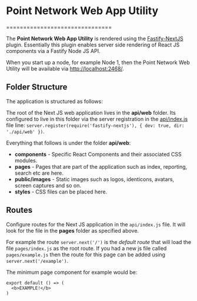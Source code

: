 # Point Network Web App Utility
===============================

The **Point Network Web App Utility** is rendered using the [Fastify-NextJS](https://github.com/fastify/fastify-nextjs) plugin. Essentially this plugin enables server side rendering of React JS components via a Fastify Node JS API.

When you start up a node, for example Node 1, then the Point Network Web Utility will be available via [http://localhost:2468/](http://localhost:2468/).

## Folder Structure

The application is structured as follows:

The root of the Next JS web application lives in the **api/web**  folder. Its configured to live in this folder via the server registration in the [api/index.js](..dex.js) file line: `server.register(require('fastify-nextjs'), { dev: true, dir: './api/web' })`.

Everything that follows is under the folder **api/web**:

* **components** - Specific React Components and their associated CSS modules.
* **pages** - Pages that are part of the application such as index, reporting, search etc are here.
* **public/images** - Static images such as logos, identicons, avatars, screen captures and so on.
* **styles** - CSS files can be placed here.

## Routes

Configure routes for the Next JS application in the `api/index.js` file. It will look for the file in the **pages** folder as specified above.

For example the route `server.next('/')` is the *default route* that will load the file `pages/index.js` as the root route. If you had a new js file called `pages/example.js` then the route for this page can be added using `server.next('/example')`.

The minimum page component for example would be:

```
export default () => (
  <b>EXAMPLE!</b>
)
```
